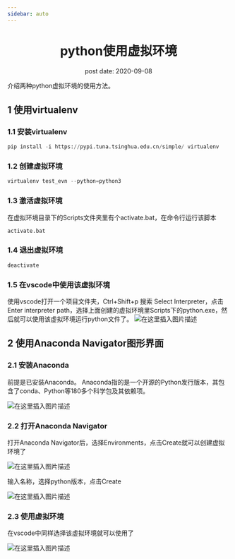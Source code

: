 ```yaml
---
sidebar: auto
---
```


<h1 align='center'>python使用虚拟环境</h1>
<div align='center'>post date: 2020-09-08</div>

介绍两种python虚拟环境的使用方法。

##  1 使用virtualenv
### 1.1 安装virtualenv

```python
pip install -i https://pypi.tuna.tsinghua.edu.cn/simple/ virtualenv
```
### 1.2 创建虚拟环境

```python
virtualenv test_evn --python=python3
```
### 1.3 激活虚拟环境

在虚拟环境目录下的Scripts文件夹里有个activate.bat，在命令行运行该脚本

```python
activate.bat
```
### 1.4 退出虚拟环境

```python
deactivate
```
### 1.5 在vscode中使用该虚拟环境

使用vscode打开一个项目文件夹，Ctrl+Shift+p 搜索 Select Interpreter，点击 Enter interpreter path，选择上面创建的虚拟环境里Scripts下的python.exe，然后就可以使用该虚拟环境运行python文件了。
![在这里插入图片描述](https://img-blog.csdnimg.cn/2020090821434189.png)

## 2 使用Anaconda Navigator图形界面

### 2.1 安装Anaconda

前提是已安装Anaconda。
Anaconda指的是一个开源的Python发行版本，其包含了conda、Python等180多个科学包及其依赖项。

![在这里插入图片描述](https://img-blog.csdnimg.cn/20200908214901197.png#pic_center)

### 2.2 打开Anaconda Navigator

打开Anaconda Navigator后，选择Environments，点击Create就可以创建虚拟环境了

![在这里插入图片描述](https://img-blog.csdnimg.cn/20200908215210576.png#pic_center)

输入名称，选择python版本，点击Create

![在这里插入图片描述](https://img-blog.csdnimg.cn/20200908215343383.png#pic_center)

### 2.3 使用虚拟环境

在vscode中同样选择该虚拟环境就可以使用了

![在这里插入图片描述](https://img-blog.csdnimg.cn/20200908220253670.png#pic_center)